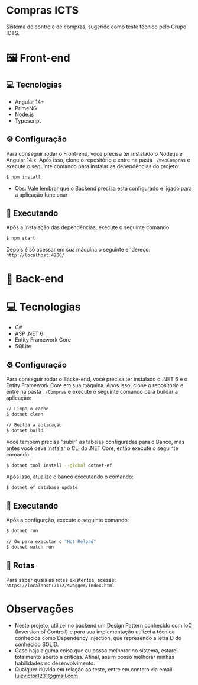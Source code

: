 # Compras ICTS

Sistema de controle de compras, sugerido como teste técnico pelo Grupo ICTS.

# 🖼 Front-end

## 💻 Tecnologias
* Angular 14+
* PrimeNG
* Node.js
* Typescript

## ⚙ Configuração
Para conseguir rodar o Front-end, você precisa ter instalado o Node.js e Angular 14.x.
Após isso, clone o repositório e entre na pasta `./WebCompras` e execute o seguinte comando para instalar as dependências do projeto:

``` bash
$ npm install
```
* Obs: Vale lembrar que o Backend precisa está configurado e ligado para a aplicação funcionar

## 🚀 Executando
Após a instalação das dependências, execute o seguinte comando:

``` bash
$ npm start
```

Depois é só acessar em sua máquina o seguinte endereço: `http://localhost:4200/`

# 📡 Back-end

# 💻 Tecnologias
* C#
* ASP .NET 6
* Entity Framework Core
* SQLite

## ⚙ Configuração
Para conseguir rodar o Backe-end, você precisa ter instalado o .NET 6 e o Entity Framework Core em sua máquina.
Após isso, clone o repositório e entre na pasta `./Compras` e execute o seguinte comando para buildar a aplicação:

``` bash
// Limpa o cache
$ dotnet clean

// Builda a aplicação
$ dotnet build
```

Você também precisa "subir" as tabelas configuradas para o Banco, mas antes você deve instalar o CLI do .NET Core, então execute o seguinte comando:

``` bash
$ dotnet tool install --global dotnet-ef
```

Após isso, atualize o banco executando o comando:

``` bash
$ dotnet ef database update
```


## 🚀 Executando
Após a configurção, execute o seguinte comando:

``` bash
$ dotnet run

// Ou para executar o "Hot Reload"
$ dotnet watch run

```

## 🔀 Rotas
Para saber quais as rotas existentes, acesse: `https://localhost:7172/swagger/index.html`

# Observações

* Neste projeto, utilizei no backend um Design Pattern conhecido com IoC (Inversion of Controll) e para sua implementação utilizei a técnica conhecida como Dependency Injection, que represendo a letra D do conhecido SOLID.
* Caso haja alguma coisa que eu possa melhorar no sistema, estarei totalmento aberto a criticas. Afinal, assim posso melhorar minhas habilidades no desenvolvimento.
* Qualquer dúvida em relação ao teste, entre em contato via email: luizvictor1231@gmail.com


